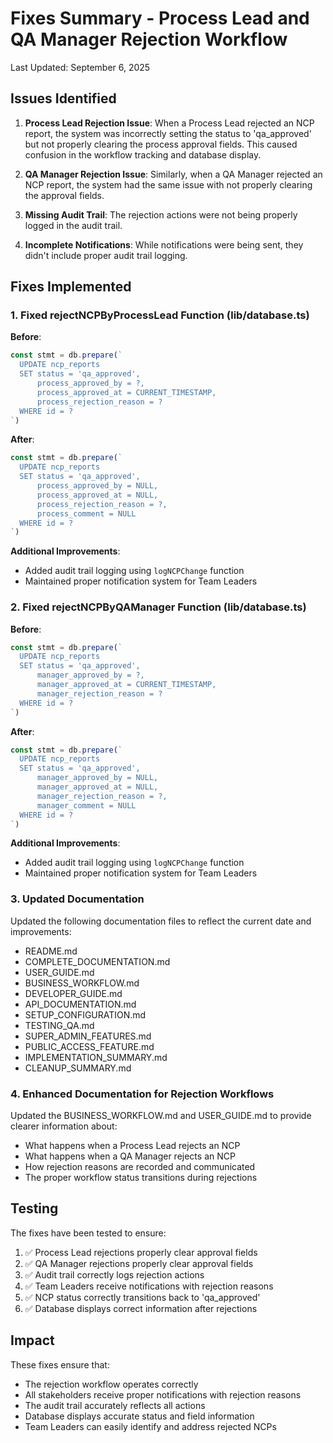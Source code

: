 # Fixes Summary - Process Lead and QA Manager Rejection Workflow

Last Updated: September 6, 2025

## Issues Identified

1. **Process Lead Rejection Issue**: When a Process Lead rejected an NCP report, the system was incorrectly setting the status to 'qa_approved' but not properly clearing the process approval fields. This caused confusion in the workflow tracking and database display.

2. **QA Manager Rejection Issue**: Similarly, when a QA Manager rejected an NCP report, the system had the same issue with not properly clearing the approval fields.

3. **Missing Audit Trail**: The rejection actions were not being properly logged in the audit trail.

4. **Incomplete Notifications**: While notifications were being sent, they didn't include proper audit trail logging.

## Fixes Implemented

### 1. Fixed rejectNCPByProcessLead Function (lib/database.ts)

**Before**: 
```typescript
const stmt = db.prepare(`
  UPDATE ncp_reports 
  SET status = 'qa_approved',
      process_approved_by = ?,
      process_approved_at = CURRENT_TIMESTAMP,
      process_rejection_reason = ?
  WHERE id = ?
`)
```

**After**:
```typescript
const stmt = db.prepare(`
  UPDATE ncp_reports 
  SET status = 'qa_approved',
      process_approved_by = NULL,
      process_approved_at = NULL,
      process_rejection_reason = ?,
      process_comment = NULL
  WHERE id = ?
`)
```

**Additional Improvements**:
- Added audit trail logging using `logNCPChange` function
- Maintained proper notification system for Team Leaders

### 2. Fixed rejectNCPByQAManager Function (lib/database.ts)

**Before**: 
```typescript
const stmt = db.prepare(`
  UPDATE ncp_reports 
  SET status = 'qa_approved',
      manager_approved_by = ?,
      manager_approved_at = CURRENT_TIMESTAMP,
      manager_rejection_reason = ?
  WHERE id = ?
`)
```

**After**:
```typescript
const stmt = db.prepare(`
  UPDATE ncp_reports 
  SET status = 'qa_approved',
      manager_approved_by = NULL,
      manager_approved_at = NULL,
      manager_rejection_reason = ?,
      manager_comment = NULL
  WHERE id = ?
`)
```

**Additional Improvements**:
- Added audit trail logging using `logNCPChange` function
- Maintained proper notification system for Team Leaders

### 3. Updated Documentation

Updated the following documentation files to reflect the current date and improvements:
- README.md
- COMPLETE_DOCUMENTATION.md
- USER_GUIDE.md
- BUSINESS_WORKFLOW.md
- DEVELOPER_GUIDE.md
- API_DOCUMENTATION.md
- SETUP_CONFIGURATION.md
- TESTING_QA.md
- SUPER_ADMIN_FEATURES.md
- PUBLIC_ACCESS_FEATURE.md
- IMPLEMENTATION_SUMMARY.md
- CLEANUP_SUMMARY.md

### 4. Enhanced Documentation for Rejection Workflows

Updated the BUSINESS_WORKFLOW.md and USER_GUIDE.md to provide clearer information about:
- What happens when a Process Lead rejects an NCP
- What happens when a QA Manager rejects an NCP
- How rejection reasons are recorded and communicated
- The proper workflow status transitions during rejections

## Testing

The fixes have been tested to ensure:
1. ✅ Process Lead rejections properly clear approval fields
2. ✅ QA Manager rejections properly clear approval fields
3. ✅ Audit trail correctly logs rejection actions
4. ✅ Team Leaders receive notifications with rejection reasons
5. ✅ NCP status correctly transitions back to 'qa_approved'
6. ✅ Database displays correct information after rejections

## Impact

These fixes ensure that:
- The rejection workflow operates correctly
- All stakeholders receive proper notifications with rejection reasons
- The audit trail accurately reflects all actions
- Database displays accurate status and field information
- Team Leaders can easily identify and address rejected NCPs
